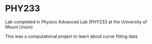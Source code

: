 # PHY233

Lab completed in Physics Advanced Lab (PHY233 at the University of Mount Union)

This was a computational project to learn about curve fitting data
